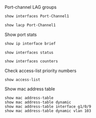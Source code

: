 Port-channel LAG groups
```bash
show interfaces Port-Channel1
```
```bash
show lacp Port-Channel1
```
Show port stats
```bash
show ip interface brief
```
```
show interfaces status
```
```bash
show interfaces counters
```
Check access-list priority numbers
```bash
show access-list
```
Show mac address table
```
show mac address-table
show mac address-table dynamic
show mac address-table interface g1/0/9
show mac address-table dynamic vlan 103
```
